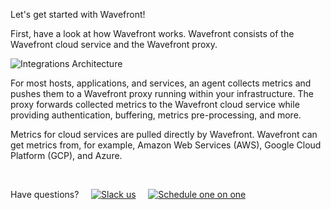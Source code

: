 <div class="container-fluid">
<div class="row">
<p class="lead">Let's get started with Wavefront!</p>
</div>
<div>
<p>First, have a look at how Wavefront works. Wavefront consists of the Wavefront cloud service and the Wavefront proxy.</p>
<img src="images/wavefront_architecture_condensed.svg" size=80% alt="Integrations Architecture"></img>

<p>For most hosts, applications, and services, an agent collects metrics and pushes them to a Wavefront proxy running within your infrastructure. The proxy forwards collected metrics to the Wavefront cloud service while providing authentication, buffering, metrics pre-processing, and more.</p>

<p>Metrics for cloud services are pulled directly by Wavefront. Wavefront can get metrics from, for example, Amazon Web Services (AWS), Google Cloud Platform (GCP), and Azure. </p>

&nbsp;
&nbsp;

<p>Have questions? &nbsp; &nbsp; <a href="https://wavefront.com/join-public-slack" aria-label="Slack us"> <img src="images/slack.png" alt="Slack us"></img></a>
&nbsp; &nbsp;
<a href="https://wavefront.com/meet-1-on-1" aria-label="Schedule one on one"><img src="images/1on1.png" alt="Schedule one on one"></img> </a> </p>

</div>
</div>
